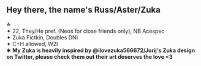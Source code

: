 ## Hey there, the name's Russ/Aster/Zuka
≛
\
✦ 22, They/He pref. (Neos for close friends only), NB Acespec
\
✦ Zuka Fictkin, Doubles DNI
\
✦ C+H allowed, W2I
\
✱ **My Zuka is heavily inspired by @ilovezuka566672/Jurij's Zuka design on Twitter, please check them out their art deserves the love <3**

<!--
**activecabinets/activecabinets** is a ✨ _special_ ✨ repository because its `README.md` (this file) appears on your GitHub profile.

Here are some ideas to get you started:

- 🔭 I’m currently working on ...
- 🌱 I’m currently learning ...
- 👯 I’m looking to collaborate on ...
- 🤔 I’m looking for help with ...
- 💬 Ask me about ...
- 📫 How to reach me: ...
- 😄 Pronouns: ...
- ⚡ Fun fact: ...
-->
